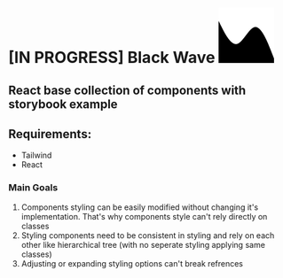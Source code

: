 # [IN PROGRESS] Black Wave ![alt text](./src/assets/svg/logo.svg?raw=true)

## React base collection of components with storybook example

## Requirements:

- Tailwind
- React

### Main Goals

1. Components styling can be easily modified without changing it's implementation. That's why components style can't rely directly on classes
2. Styling components need to be consistent in styling and rely on each other like hierarchical tree (with no seperate styling applying same classes)
3. Adjusting or expanding styling options can't break refrences
